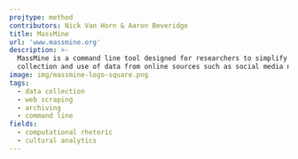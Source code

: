 ```yaml
---
projtype: method
contributors: Nick Van Horn & Aaron Beveridge
title: MassMine
url: 'www.massmine.org'
description: >-
  MassMine is a command line tool designed for researchers to simplify the
  collection and use of data from online sources such as social media networks.
image: img/massmine-logo-square.png
tags:
  - data collection
  - web scraping
  - archiving
  - command line
fields:
  - computational rhetoric
  - cultural analytics
---
```

